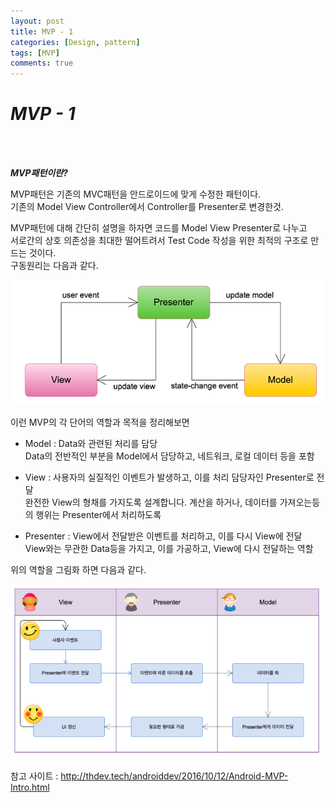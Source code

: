 ```yaml
---
layout: post
title: MVP - 1
categories: [Design, pattern]
tags: [MVP]
comments: true
---
```


***MVP - 1***<br />
====================
<br /><br />

***MVP패턴이란?***<br />

MVP패턴은 기존의 MVC패턴을 안드로이드에 맞게 수정한 패턴이다.<br />
기존의 Model View Controller에서 Controller를 Presenter로 변경한것.<br />

MVP패턴에 대해 간단히 설명을 하자면 코드를 Model View Presenter로 나누고<br />
서로간의 상호 의존성을 최대한 떨어트려서 Test Code 작성을 위한 최적의 구조로 만드는 것이다.<br />
구동원리는 다음과 같다.<br />

![MVP Pattern-1](/images/2016-12-06/2016-12-06-1.png)

이런 MVP의 각 단어의 역할과 목적을 정리해보면<br />

+ Model : Data와 관련된 처리를 담당<br />
Data의 전반적인 부분을 Model에서 담당하고, 네트워크, 로컬 데이터 등을 포함<br />

+ View : 사용자의 실질적인 이벤트가 발생하고, 이를 처리 담당자인 Presenter로 전달<br />
완전한 View의 형채를 가지도록 설계합니다. 계산을 하거나, 데이터를 가져오는등의 행위는 Presenter에서 처리하도록<br />

+ Presenter : View에서 전달받은 이벤트를 처리하고, 이를 다시 View에 전달<br />
View와는 무관한 Data등을 가지고, 이를 가공하고, View에 다시 전달하는 역할<br />

위의 역할을 그림화 하면 다음과 같다.

![MVP Pattern-2](/images/2016-12-06/2016-12-06-2.png)

참고 사이트 : http://thdev.tech/androiddev/2016/10/12/Android-MVP-Intro.html<br />
